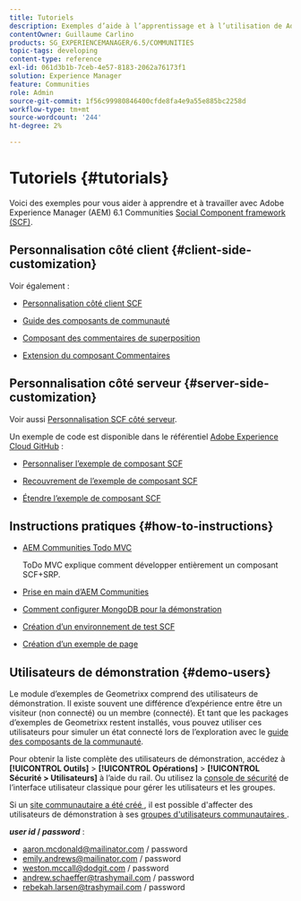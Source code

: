 ```yaml
---
title: Tutoriels
description: Exemples d’aide à l’apprentissage et à l’utilisation de Adobe Experience Manager (AEM) Communities Social Component Framework (SCF)
contentOwner: Guillaume Carlino
products: SG_EXPERIENCEMANAGER/6.5/COMMUNITIES
topic-tags: developing
content-type: reference
exl-id: 061d3b1b-7ceb-4e57-8183-2062a76173f1
solution: Experience Manager
feature: Communities
role: Admin
source-git-commit: 1f56c99980846400cfde8fa4e9a55e885bc2258d
workflow-type: tm+mt
source-wordcount: '244'
ht-degree: 2%

---
```


# Tutoriels {#tutorials}

Voici des exemples pour vous aider à apprendre et à travailler avec Adobe Experience Manager (AEM) 6.1 Communities [Social Component framework (SCF)](scf.md).

## Personnalisation côté client {#client-side-customization}

Voir également :

* [Personnalisation côté client SCF](client-customize.md)

* [Guide des composants de communauté](components-guide.md)

* [Composant des commentaires de superposition](overlay-comments.md)

* [Extension du composant Commentaires](extend-comments.md)

## Personnalisation côté serveur {#server-side-customization}

Voir aussi [Personnalisation SCF côté serveur](server-customize.md).

Un exemple de code est disponible dans le référentiel [Adobe Experience Cloud GitHub](https://github.com/Adobe-Marketing-Cloud) :

* [Personnaliser l’exemple de composant SCF](https://github.com/Adobe-Marketing-Cloud/aem-scf-sample-components-customize)

* [Recouvrement de l’exemple de composant SCF](https://github.com/Adobe-Marketing-Cloud/aem-scf-sample-components-overlay)

* [Étendre l’exemple de composant SCF](https://github.com/Adobe-Marketing-Cloud/aem-scf-sample-components-extension)

## Instructions pratiques {#how-to-instructions}

* [AEM Communities Todo MVC](https://github.com/Adobe-Marketing-Cloud/aem-communities-todomvc-sample)

  ToDo MVC explique comment développer entièrement un composant SCF+SRP.

* [Prise en main d’AEM Communities](getting-started.md)

* [Comment configurer MongoDB pour la démonstration](demo-mongo.md)

* [Création d’un environnement de test SCF](an-scf-sandbox.md)

* [Création d’un exemple de page](create-sample-page.md)

## Utilisateurs de démonstration {#demo-users}

Le module d’exemples de Geometrixx comprend des utilisateurs de démonstration. Il existe souvent une différence d’expérience entre être un visiteur (non connecté) ou un membre (connecté). Et tant que les packages d’exemples de Geometrixx restent installés, vous pouvez utiliser ces utilisateurs pour simuler un état connecté lors de l’exploration avec le [guide des composants de la communauté](components-guide.md).

Pour obtenir la liste complète des utilisateurs de démonstration, accédez à **[!UICONTROL Outils]** > **[!UICONTROL Opérations]** > **[!UICONTROL Sécurité > Utilisateurs]** à l’aide du rail. Ou utilisez la [console de sécurité](http://localhost:4502/useradmin) de l’interface utilisateur classique pour gérer les utilisateurs et les groupes.

Si un [ site communautaire a été créé ](getting-started.md), il est possible d&#39;affecter des utilisateurs de démonstration à ses [ groupes d&#39;utilisateurs communautaires ](users.md).

***user id* / *password*** :

* aaron.mcdonald@mailinator.com / password
* emily.andrews@mailinator.com / password
* weston.mccall@dodgit.com / password
* andrew.schaeffer@trashymail.com / password
* rebekah.larsen@trashymail.com / password
